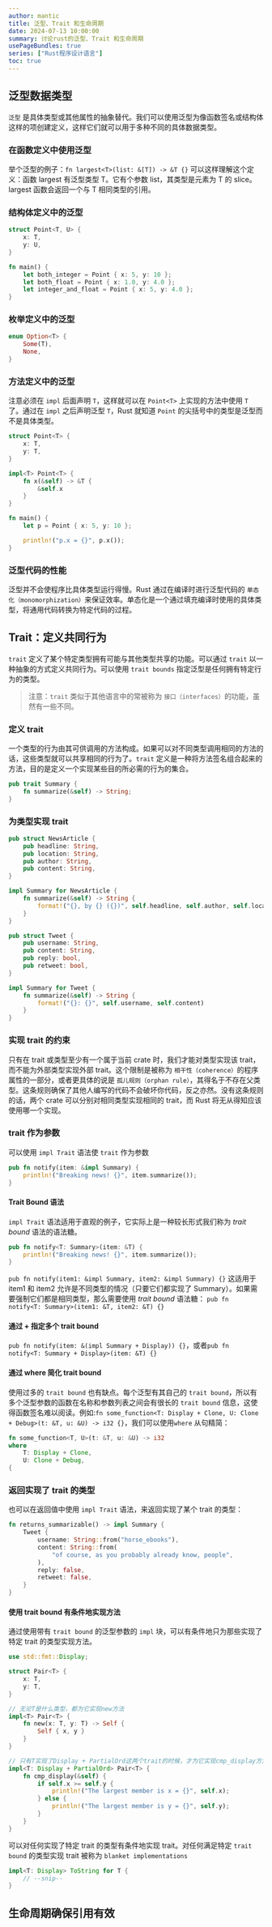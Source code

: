 ```yaml
---
author: mantic
title: 泛型、Trait 和生命周期
date: 2024-07-13 10:00:00
summary: 讨论rust的泛型、Trait 和生命周期
usePageBundles: true
series: ["Rust程序设计语言"]
toc: true
---
```


## 泛型数据类型

`泛型` 是具体类型或其他属性的抽象替代。我们可以使用泛型为像函数签名或结构体这样的项创建定义，这样它们就可以用于多种不同的具体数据类型。

### 在函数定义中使用泛型

举个泛型的例子：`fn largest<T>(list: &[T]) -> &T {}` 可以这样理解这个定义：函数 largest 有泛型类型 T。它有个参数 list，其类型是元素为 T 的 slice。largest 函数会返回一个与 T 相同类型的引用。

### 结构体定义中的泛型

```rust
struct Point<T, U> {
    x: T,
    y: U,
}

fn main() {
    let both_integer = Point { x: 5, y: 10 };
    let both_float = Point { x: 1.0, y: 4.0 };
    let integer_and_float = Point { x: 5, y: 4.0 };
}
```

### 枚举定义中的泛型

```rust
enum Option<T> {
    Some(T),
    None,
}
```

### 方法定义中的泛型

注意必须在 `impl` 后面声明 `T`，这样就可以在 `Point<T>` 上实现的方法中使用 `T` 了。通过在 `impl` 之后声明泛型 `T`，Rust 就知道 `Point` 的尖括号中的类型是泛型而不是具体类型。

```rust
struct Point<T> {
    x: T,
    y: T,
}

impl<T> Point<T> {
    fn x(&self) -> &T {
        &self.x
    }
}

fn main() {
    let p = Point { x: 5, y: 10 };

    println!("p.x = {}", p.x());
}
```

### 泛型代码的性能

泛型并不会使程序比具体类型运行得慢。Rust 通过在编译时进行泛型代码的 `单态化（monomorphization）`来保证效率。单态化是一个通过填充编译时使用的具体类型，将通用代码转换为特定代码的过程。

## Trait：定义共同行为

`trait` 定义了某个特定类型拥有可能与其他类型共享的功能。可以通过 `trait` 以一种抽象的方式定义共同行为。可以使用 `trait bounds` 指定泛型是任何拥有特定行为的类型。

> 注意：`trait` 类似于其他语言中的常被称为 `接口（interfaces）`的功能，虽然有一些不同。

### 定义 trait

一个类型的行为由其可供调用的方法构成。如果可以对不同类型调用相同的方法的话，这些类型就可以共享相同的行为了。`trait` 定义是一种将方法签名组合起来的方法，目的是定义一个实现某些目的所必需的行为的集合。

```rust
pub trait Summary {
    fn summarize(&self) -> String;
}
```

### 为类型实现 trait

```rust
pub struct NewsArticle {
    pub headline: String,
    pub location: String,
    pub author: String,
    pub content: String,
}

impl Summary for NewsArticle {
    fn summarize(&self) -> String {
        format!("{}, by {} ({})", self.headline, self.author, self.location)
    }
}

pub struct Tweet {
    pub username: String,
    pub content: String,
    pub reply: bool,
    pub retweet: bool,
}

impl Summary for Tweet {
    fn summarize(&self) -> String {
        format!("{}: {}", self.username, self.content)
    }
}
```

### 实现 trait 的约束

只有在 trait 或类型至少有一个属于当前 crate 时，我们才能对类型实现该 trait，而不能为外部类型实现外部 trait。这个限制是被称为 `相干性（coherence）`的程序属性的一部分，或者更具体的说是 `孤儿规则（orphan rule）`，其得名于不存在父类型。这条规则确保了其他人编写的代码不会破坏你代码，反之亦然。没有这条规则的话，两个 crate 可以分别对相同类型实现相同的 trait，而 Rust 将无从得知应该使用哪一个实现。

### trait 作为参数

可以使用 `impl Trait` 语法使 `trait` 作为参数

```rust
pub fn notify(item: &impl Summary) {
    println!("Breaking news! {}", item.summarize());
}
```

#### Trait Bound 语法

`impl Trait` 语法适用于直观的例子，它实际上是一种较长形式我们称为 *trait bound* 语法的语法糖。

```rust
pub fn notify<T: Summary>(item: &T) {
    println!("Breaking news! {}", item.summarize());
}
```

`pub fn notify(item1: &impl Summary, item2: &impl Summary) {}` 这适用于 item1 和 item2 允许是不同类型的情况（只要它们都实现了 Summary）。如果需要强制它们都是相同类型，那么需要使用 *trait bound* 语法糖： `pub fn notify<T: Summary>(item1: &T, item2: &T) {}`

#### 通过 + 指定多个 trait bound

`pub fn notify(item: &(impl Summary + Display)) {}`，或者`pub fn notify<T: Summary + Display>(item: &T) {}`

#### 通过 where 简化 trait bound

使用过多的 `trait bound` 也有缺点。每个泛型有其自己的 `trait bound`，所以有多个泛型参数的函数在名称和参数列表之间会有很长的 `trait bound` 信息，这使得函数签名难以阅读。例如:`fn some_function<T: Display + Clone, U: Clone + Debug>(t: &T, u: &U) -> i32 {}`，我们可以使用`where` 从句精简：

```rust
fn some_function<T, U>(t: &T, u: &U) -> i32
where
    T: Display + Clone,
    U: Clone + Debug,
{
```

### 返回实现了 trait 的类型

也可以在返回值中使用 `impl Trait` 语法，来返回实现了某个 trait 的类型：

```rust
fn returns_summarizable() -> impl Summary {
    Tweet {
        username: String::from("horse_ebooks"),
        content: String::from(
            "of course, as you probably already know, people",
        ),
        reply: false,
        retweet: false,
    }
}
```

#### 使用 trait bound 有条件地实现方法

通过使用带有 `trait bound` 的泛型参数的 `impl` 块，可以有条件地只为那些实现了特定 trait 的类型实现方法。

```rust
use std::fmt::Display;

struct Pair<T> {
    x: T,
    y: T,
}

// 无论T是什么类型，都为它实现new方法
impl<T> Pair<T> {
    fn new(x: T, y: T) -> Self {
        Self { x, y }
    }
}

// 只有T实现了Display + PartialOrd这两个trait的时候，才为它实现cmp_display方法
impl<T: Display + PartialOrd> Pair<T> {
    fn cmp_display(&self) {
        if self.x >= self.y {
            println!("The largest member is x = {}", self.x);
        } else {
            println!("The largest member is y = {}", self.y);
        }
    }
}
```

可以对任何实现了特定 trait 的类型有条件地实现 trait。对任何满足特定 `trait bound` 的类型实现 trait 被称为 `blanket implementations`

```rust
impl<T: Display> ToString for T {
    // --snip--
}
```

## 生命周期确保引用有效